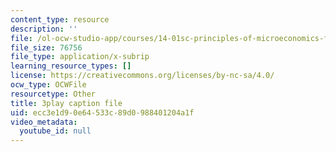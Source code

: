 ```yaml
---
content_type: resource
description: ''
file: /ol-ocw-studio-app/courses/14-01sc-principles-of-microeconomics-fall-2011/ecc3e1d90e64533c89d0988401204a1f_jDnoR7IF_eY.vtt
file_size: 76756
file_type: application/x-subrip
learning_resource_types: []
license: https://creativecommons.org/licenses/by-nc-sa/4.0/
ocw_type: OCWFile
resourcetype: Other
title: 3play caption file
uid: ecc3e1d9-0e64-533c-89d0-988401204a1f
video_metadata:
  youtube_id: null
---
```

